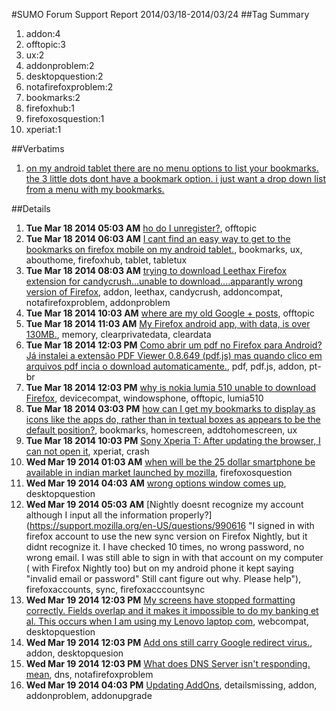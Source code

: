 #SUMO Forum Support Report  2014/03/18-2014/03/24
##Tag Summary
1. addon:4
1. offtopic:3
1. ux:2
1. addonproblem:2
1. desktopquestion:2
1. notafirefoxproblem:2
1. bookmarks:2
1. firefoxhub:1
1. firefoxosquestion:1
1. xperiat:1

##Verbatims
1. [on my android tablet there are no menu options to list your bookmarks. the 3 little dots dont have a bookmark option. i just want a drop down list from a menu with my bookmarks.](https://support.mozilla.org/en-US/questions/990455)

##Details
1. **Tue Mar 18 2014 05:03 AM** [ho do I unregister?](https://support.mozilla.org/en-US/questions/990451 "It was a mistake.  I thought I was registering as a user ... I am not a technical guy."), offtopic
1. **Tue Mar 18 2014 06:03 AM** [I cant find an easy way to get to the bookmarks on firefox mobile on my android tablet.](https://support.mozilla.org/en-US/questions/990455 "On my android tablet there are no menu options to list your bookmarks. The 3 little dots dont have a bookmark option. I just want a drop down list from a menu with my bookmarks. More like the desktop version."), bookmarks, ux, abouthome, firefoxhub, tablet, tabletux
1. **Tue Mar 18 2014 08:03 AM** [trying to download Leethax Firefox extension for  candycrush...unable to download....apparantly wrong version of Firefox](https://support.mozilla.org/en-US/questions/990460 "I am trying to download Leethax Firefox Extension to cheat for Candycrush....unable to...not compatable on Firefox 270......help    issybelle"), addon, leethax, candycrush, addoncompat, notafirefoxproblem, addonproblem
1. **Tue Mar 18 2014 10:03 AM** [where are my old Google + posts](https://support.mozilla.org/en-US/questions/990472 "I'm trying to find old posts on Google +"), offtopic
1. **Tue Mar 18 2014 11:03 AM** [My Firefox android app, with data, is over 130MB.](https://support.mozilla.org/en-US/questions/990473 "My Firefox android aap has become so big that I can't install any other apps. The data storage used is:
Total   131MB
App   28.78MB
Data   103MB
Is there a way to reduce those data file sizes without just deleting all the data?
Thanks"), memory, clearprivatedata, cleardata
1. **Tue Mar 18 2014 12:03 PM** [Como abrir um pdf no Firefox para Android? Já instalei a extensão PDF Viewer 0.8.649 (pdf.js) mas quando clico em arquivos pdf incia o download automaticamente.](https://support.mozilla.org/en-US/questions/990480 "Gostaria de entender como coloco para funcionar a extensão PDF Viewer (pdf.js), já baixei e instalei a mesma, pois ela já aparece na tela Seus complementos e logo abaixo os botões Desativar e Desinstalar.
Porém, quando clico num link de PDF o download do arquivo se inicia automaticamente."), pdf, pdf.js, addon, pt-br
1. **Tue Mar 18 2014 12:03 PM** [why is nokia lumia 510 unable to download Firefox](https://support.mozilla.org/en-US/questions/990481 "Nokia Lumia 510 windows phone."), devicecompat, windowsphone, offtopic, lumia510
1. **Tue Mar 18 2014 03:03 PM** [how can I get my bookmarks to display as icons like the apps do, rather than in textual boxes as appears to be the default position?](https://support.mozilla.org/en-US/questions/990502 "I was able to do this on my old droid but I just got the droid maxx."), bookmarks, homescreen, addtohomescreen, ux
1. **Tue Mar 18 2014 10:03 PM** [Sony Xperia T: After updating the browser, I can not open it](https://support.mozilla.org/en-US/questions/990577 "Hi, i just updated my firefox in my Xperia T phone (Android version 4.3), it crashes and not able to open up the browser."), xperiat, crash
1. **Wed Mar 19 2014 01:03 AM** [when will be the 25 dollar smartphone be available in indian market launched by mozilla](https://support.mozilla.org/en-US/questions/990595 "how can i buy it and from where and when"), firefoxosquestion
1. **Wed Mar 19 2014 04:03 AM** [wrong options window comes up](https://support.mozilla.org/en-US/questions/990611 "When I open the options window from the firefox menu the wrong window comes up."), desktopquestion
1. **Wed Mar 19 2014 05:03 AM** [Nightly doesnt recognize my account although I input all the information properly?](https://support.mozilla.org/en-US/questions/990616 "I signed in with firefox account to use the new sync version on Firefox Nightly, but it didnt recognize it. I have checked 10 times, no wrong password, no wrong email. I was still able to sign in with that account on my computer ( with Firefox Nightly too) but on my android phone it kept saying "invalid email or password"
Still cant figure out why. Please help"), firefoxaccounts, sync, firefoxacccountsync
1. **Wed Mar 19 2014 12:03 PM** [My screens have stopped formatting correctly. Fields overlap and it makes it impossible to do my banking et al. This occurs when I am using my Lenovo laptop com](https://support.mozilla.org/en-US/questions/990666 "Formatting problems . Fields overlap."), webcompat, desktopquestion
1. **Wed Mar 19 2014 12:03 PM** [Add ons still carry Google redirect virus.](https://support.mozilla.org/en-US/questions/990663 "This really needs to be fixed. It's been going on for a while and I don't get why better screening before letting was not done more thoroughly. I got the virus today and couldn't remove with malwarebytes or spybot search and destroy or even an Antivirus that I paid for. I read up on it even combo fix doesn't work. Until this get fixed, I'm going to use something else. Kinda reminds me of Android which I prefer the most but you see how bad the malware in their Google play store is?"), addon, desktopquesion
1. **Wed Mar 19 2014 12:03 PM** [What does DNS Server isn't responding. mean](https://support.mozilla.org/en-US/questions/990669 "When I go tho Internet Explorer Google does not load. So I diagnose the problem on the trouble shooter, and the message that pops up reads:
Either Internet explorer stored working. Or DNS Server isn't responding please.... please help me thanks very much"), dns, notafirefoxproblem
1. **Wed Mar 19 2014 04:03 PM** [Updating AddOns](https://support.mozilla.org/en-US/questions/990709 "I have attempted to update AddOns on serveral occasions and have given up in frustration. I follow the instrutions... I don't know what I'm doing wrong?"), detailsmissing, addon, addonproblem, addonupgrade

